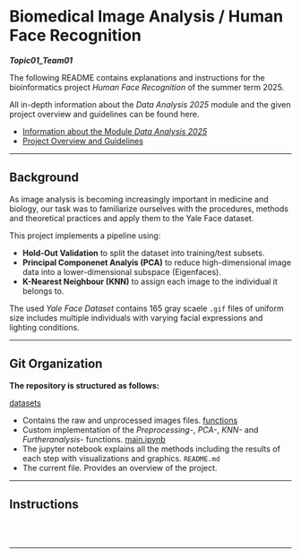 # Biomedical Image Analysis / Human Face Recognition

***Topic01_Team01***


The following README contains explanations and instructions for the bioinformatics project *Human Face Recognition* of the summer term 2025.

All in-depth information about the *Data Analysis 2025* module and the given project overview and guidelines can be found here.

- [Information about the Module *Data Analysis 2025*](https://github.com/maiwen-ch/2025_Data_Analysis_Project?tab=readme-ov-file) 
- [Project Overview and Guidelines](https://github.com/maiwen-ch/2025_Data_Analysis_Topic_01_Biomedical_Image_Analysis?tab=readme-ov-file#project-overview-and-guidelines) 


---
## Background 

As image analysis is becoming increasingly important in medicine and biology, our task was to familiarize ourselves with the procedures, methods and theoretical practices and apply them to the Yale Face dataset. 

This project implements a pipeline using:

- **Hold-Out Validation** to split the dataset into training/test subsets.
- **Principal Componenet Analyis (PCA)** to reduce high-dimensional image data into a lower-dimensional subspace (Eigenfaces). 
- **K-Nearest Neighbour (KNN)** to assign each image to the individual it belongs to.

The used *Yale Face Dataset* contains 165 gray scaele `.gif` files of uniform size includes multiple individuals with varying facial expressions and lighting conditions.

---
## Git Organization 

**The repository is structured as follows:**
 
[datasets](https://github.com/BiomedicalImageAnalysis2025/topic01_team01/tree/main/datasets) 
- Contains the raw and unprocessed images files.
[functions](https://github.com/BiomedicalImageAnalysis2025/topic01_team01/tree/main/functions)
- Custom implementation of the *Preprocessing-*, *PCA-*, *KNN-* and *Furtheranalysis-* functions.
[main.ipynb](https://github.com/BiomedicalImageAnalysis2025/topic01_team01/blob/main/main.ipynb)
- The jupyter notebook explains all the methods including the results of each step with visualizations and graphics.
`README.md`
- The current file. Provides an overview of the project.

---
## Instructions 
</br>
</br>

---
